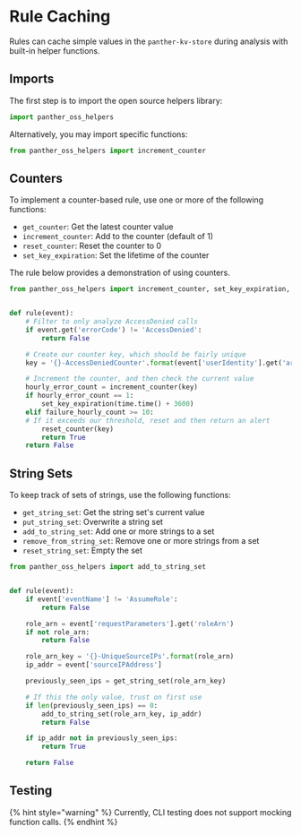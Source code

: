 # Rule Caching

Rules can cache simple values in the `panther-kv-store` during analysis with built-in helper functions.

## Imports

The first step is to import the open source helpers library:

```python
import panther_oss_helpers
```

Alternatively, you may import specific functions:

```python
from panther_oss_helpers import increment_counter
```

## Counters

To implement a counter-based rule, use one or more of the following functions:

- `get_counter`: Get the latest counter value
- `increment_counter`: Add to the counter (default of 1)
- `reset_counter`: Reset the counter to 0
- `set_key_expiration`: Set the lifetime of the counter

The rule below provides a demonstration of using counters.

```python
from panther_oss_helpers import increment_counter, set_key_expiration, reset_counter


def rule(event):
    # Filter to only analyze AccessDenied calls
    if event.get('errorCode') != 'AccessDenied':
        return False

    # Create our counter key, which should be fairly unique
    key = '{}-AccessDeniedCounter'.format(event['userIdentity'].get('arn'))

    # Increment the counter, and then check the current value
    hourly_error_count = increment_counter(key)
    if hourly_error_count == 1:
        set_key_expiration(time.time() + 3600)
    elif failure_hourly_count >= 10:
    # If it exceeds our threshold, reset and then return an alert
        reset_counter(key)
        return True
    return False
```

## String Sets

To keep track of sets of strings, use the following functions:

- `get_string_set`: Get the string set's current value
- `put_string_set`: Overwrite a string set
- `add_to_string_set`: Add one or more strings to a set
- `remove_from_string_set`: Remove one or more strings from a set
- `reset_string_set`: Empty the set

```python
from panther_oss_helpers import add_to_string_set


def rule(event):
    if event['eventName'] != 'AssumeRole':
        return False

    role_arn = event['requestParameters'].get('roleArn')
    if not role_arn:
        return False

    role_arn_key = '{}-UniqueSourceIPs'.format(role_arn)
    ip_addr = event['sourceIPAddress']

    previously_seen_ips = get_string_set(role_arn_key)

    # If this the only value, trust on first use
    if len(previously_seen_ips) == 0:
        add_to_string_set(role_arn_key, ip_addr)
        return False

    if ip_addr not in previously_seen_ips:
        return True

    return False

```

## Testing

{% hint style="warning" %}
Currently, CLI testing does not support mocking function calls.
{% endhint %}
